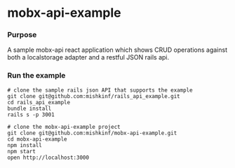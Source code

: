 mobx-api-example
=====================
### Purpose
A sample mobx-api react application which shows CRUD operations against both a localstorage adapter and a restful JSON rails api. 

### Run the example

```
# clone the sample rails json API that supports the example
git clone git@github.com:mishkinf/rails_api_example.git
cd rails_api_example
bundle install
rails s -p 3001

# clone the mobx-api-example project
git clone git@github.com:mishkinf/mobx-api-example.git
cd mobx-api-example
npm install
npm start
open http://localhost:3000
```
